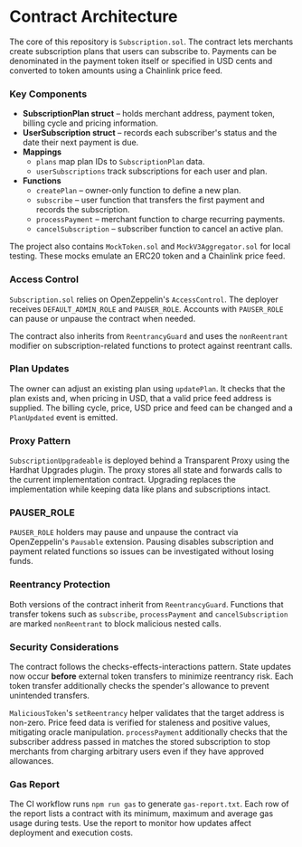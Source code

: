 # Contract Architecture

The core of this repository is `Subscription.sol`. The contract lets merchants create subscription plans that users can subscribe to. Payments can be denominated in the payment token itself or specified in USD cents and converted to token amounts using a Chainlink price feed.

### Key Components

- **SubscriptionPlan struct** – holds merchant address, payment token, billing cycle and pricing information.
- **UserSubscription struct** – records each subscriber's status and the date their next payment is due.
- **Mappings**
  - `plans` map plan IDs to `SubscriptionPlan` data.
  - `userSubscriptions` track subscriptions for each user and plan.
- **Functions**
  - `createPlan` – owner-only function to define a new plan.
  - `subscribe` – user function that transfers the first payment and records the subscription.
  - `processPayment` – merchant function to charge recurring payments.
  - `cancelSubscription` – subscriber function to cancel an active plan.

The project also contains `MockToken.sol` and `MockV3Aggregator.sol` for local testing. These mocks emulate an ERC20 token and a Chainlink price feed.

### Access Control

`Subscription.sol` relies on OpenZeppelin's `AccessControl`. The deployer
receives `DEFAULT_ADMIN_ROLE` and `PAUSER_ROLE`. Accounts with `PAUSER_ROLE`
can pause or unpause the contract when needed.

The contract also inherits from `ReentrancyGuard` and uses the `nonReentrant`
modifier on subscription-related functions to protect against reentrant calls.

### Plan Updates

The owner can adjust an existing plan using `updatePlan`. It checks that the plan exists and, when pricing in USD, that a valid price feed address is supplied. The billing cycle, price, USD price and feed can be changed and a `PlanUpdated` event is emitted.

### Proxy Pattern

`SubscriptionUpgradeable` is deployed behind a Transparent Proxy using the Hardhat Upgrades plugin. The proxy stores all state and forwards calls to the current implementation contract. Upgrading replaces the implementation while keeping data like plans and subscriptions intact.

### PAUSER_ROLE

`PAUSER_ROLE` holders may pause and unpause the contract via OpenZeppelin's `Pausable` extension. Pausing disables subscription and payment related functions so issues can be investigated without losing funds.

### Reentrancy Protection

Both versions of the contract inherit from `ReentrancyGuard`. Functions that transfer tokens such as `subscribe`, `processPayment` and `cancelSubscription` are marked `nonReentrant` to block malicious nested calls.

### Security Considerations

The contract follows the checks-effects-interactions pattern. State updates now occur **before** external token transfers to minimize reentrancy risk. Each token transfer additionally checks the spender's allowance to prevent unintended transfers.

`MaliciousToken`'s `setReentrancy` helper validates that the target address is non-zero. Price feed data is verified for staleness and positive values, mitigating oracle manipulation.
`processPayment` additionally checks that the subscriber address passed in
matches the stored subscription to stop merchants from charging arbitrary
users even if they have approved allowances.

### Gas Report

The CI workflow runs `npm run gas` to generate `gas-report.txt`. Each row of the report lists a contract with its minimum, maximum and average gas usage during tests. Use the report to monitor how updates affect deployment and execution costs.
